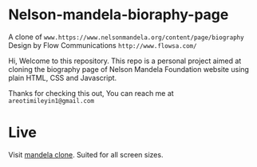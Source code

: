 # Nelson-mandela-bioraphy-page
A clone of `www.https://www.nelsonmandela.org/content/page/biography`
Design by Flow Communications `http://www.flowsa.com/`

Hi, Welcome to this repository.
This repo is a personal project aimed at cloning the biography page of Nelson Mandela Foundation website 
using plain HTML, CSS and Javascript.

Thanks for checking this out,
You can reach me at `areotimileyin1@gmail.com`

# Live
Visit [mandela clone](http://mandela-bio-clone.netlify.app). Suited for all screen sizes.
